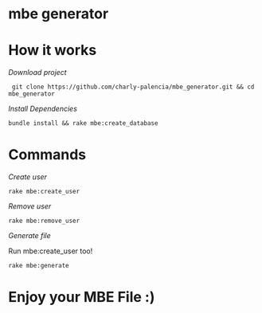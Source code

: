 # mbe generator

How it works
=====
*Download project*

     git clone https://github.com/charly-palencia/mbe_generator.git && cd mbe_generator
     
*Install Dependencies*

    bundle install && rake mbe:create_database
    
Commands
====
*Create user*

    rake mbe:create_user

*Remove user*

    rake mbe:remove_user

*Generate file* 

Run mbe:create_user too!

    rake mbe:generate
   

Enjoy your MBE File :)
=== 
